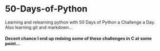 # 50-Days-of-Python
Learning and relearning python with 50 Days of Python a Challenge a Day. Also learning git and markdown...
#### Decent chance I end up redoing some of these challenges in C at some point...
